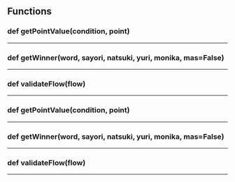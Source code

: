 ## Functions

### def getPointValue(condition, point)

---

### def getWinner(word, sayori, natsuki, yuri, monika, mas=False)

---

### def validateFlow(flow)

---

### def getPointValue(condition, point)

---

### def getWinner(word, sayori, natsuki, yuri, monika, mas=False)

---

### def validateFlow(flow)

---

